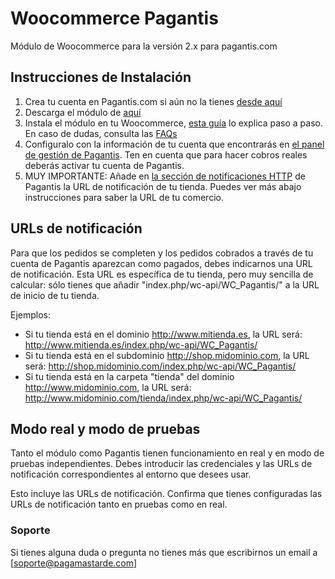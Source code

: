 # Woocommerce Pagantis
Módulo de Woocommerce para la versión 2.x para pagantis.com

## Instrucciones de Instalación

1. Crea tu cuenta en Pagantis.com si aún no la tienes [desde aquí](https://bo.pagantis.com/users/sign_up)
2. Descarga el módulo de [aquí](https://github.com/pagantis/pagamastarde-woocommerce/releases/download/1.0/pagantis.zip)
3. Instala el módulo en tu Woocommerce, [esta guía](https://github.com/pagantis/pagamastarde-woocommerce/releases/download/1.0/GuiaUsuario.docx) lo explica paso a paso. En caso de dudas, consulta las [FAQs](https://github.com/pagantis/pagamastarde-woocommerce/releases/download/1.0/FAQ.docx)
4. Configuralo con la información de tu cuenta que encontrarás en [el panel de gestión de Pagantis](https://bo.pagantis.com/api). Ten en cuenta que para hacer cobros reales deberás activar tu cuenta de Pagantis.
5. MUY IMPORTANTE: Añade en [la sección de notificaciones HTTP](https://bo.pagantis.com/notifications) de Pagantis la URL de notificación de tu tienda. Puedes ver más abajo instrucciones para saber la URL de tu comercio.


## URLs de notificación

Para que los pedidos se completen y los pedidos cobrados a través de tu cuenta de Pagantis aparezcan como pagados, debes indicarnos una URL de notificación. Esta URL es específica de tu tienda, pero muy sencilla de calcular: sólo tienes que añadir "index.php/wc-api/WC_Pagantis/" a la URL de inicio de tu tienda.

Ejemplos:

- Si tu tienda está en el dominio http://www.mitienda.es, la URL será: http://www.mitienda.es/index.php/wc-api/WC_Pagantis/
- Si tu tienda está en el subdominio http://shop.midominio.com, la URL será: http://shop.midominio.com/index.php/wc-api/WC_Pagantis/
- Si tu tienda está en la carpeta "tienda" del dominio http://www.midominio.com, la URL será: http://www.midominio.com/tienda/index.php/wc-api/WC_Pagantis/


## Modo real y modo de pruebas

Tanto el módulo como Pagantis tienen funcionamiento en real y en modo de pruebas independientes. Debes introducir las credenciales y las URLs de notificación correspondientes al entorno que desees usar.

Esto incluye las URLs de notificación. Confirma que tienes configuradas las URLs de notificación tanto en pruebas como en real. 


### Soporte

Si tienes alguna duda o pregunta no tienes más que escribirnos un email a [soporte@pagamastarde.com]



